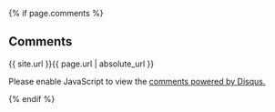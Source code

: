 {% if page.comments %}

Comments
---------------

{{ site.url }}{{ page.url | absolute_url }}

<div id="disqus_thread"></div>
<script>

var disqus_config = function () {
	this.page.url = '{{ site.url }}{{ page.url | absolute_url }}';
	{%- if page.disqus_id -%}
	this.page.identifier = '{{ page.disqus_id }}';
	{%- endif -%}
};
(function() { // DON'T EDIT BELOW THIS LINE
var d = document, s = d.createElement('script');
s.src = 'https://{{ site.disqus.shortname }}.disqus.com/embed.js';
s.setAttribute('data-timestamp', +new Date());
(d.head || d.body).appendChild(s);
})();
</script>
<noscript>Please enable JavaScript to view the <a href="https://disqus.com/?ref_noscript">comments powered by Disqus.</a></noscript>
               
			   
{% endif %}
